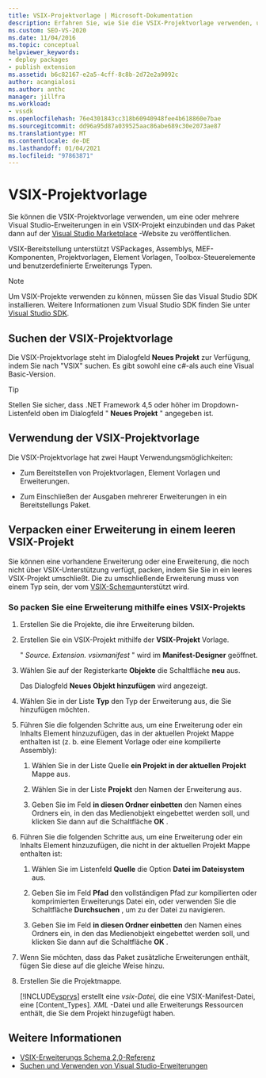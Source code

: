 ```yaml
---
title: VSIX-Projektvorlage | Microsoft-Dokumentation
description: Erfahren Sie, wie Sie die VSIX-Projektvorlage verwenden, um Visual Studio-Erweiterungen in ein VSIX-Projekt einzubinden, und veröffentlichen Sie das Paket dann auf dem Visual Studio Marketplace.
ms.custom: SEO-VS-2020
ms.date: 11/04/2016
ms.topic: conceptual
helpviewer_keywords:
- deploy packages
- publish extension
ms.assetid: b6c82167-e2a5-4cff-8c8b-2d72e2a9092c
author: acangialosi
ms.author: anthc
manager: jillfra
ms.workload:
- vssdk
ms.openlocfilehash: 76e4301843cc318b60940948fee4b618860e7bae
ms.sourcegitcommit: dd96a95d87a039525aac86abe689c30e2073ae87
ms.translationtype: MT
ms.contentlocale: de-DE
ms.lasthandoff: 01/04/2021
ms.locfileid: "97863871"
---
```

# <a name="vsix-project-template"></a>VSIX-Projektvorlage

Sie können die VSIX-Projektvorlage verwenden, um eine oder mehrere Visual Studio-Erweiterungen in ein VSIX-Projekt einzubinden und das Paket dann auf der [Visual Studio Marketplace](https://marketplace.visualstudio.com/) -Website zu veröffentlichen.

 VSIX-Bereitstellung unterstützt VSPackages, Assemblys, MEF-Komponenten, Projektvorlagen, Element Vorlagen, Toolbox-Steuerelemente und benutzerdefinierte Erweiterungs Typen.

> [!NOTE]
> Um VSIX-Projekte verwenden zu können, müssen Sie das Visual Studio SDK installieren. Weitere Informationen zum Visual Studio SDK finden Sie unter [Visual Studio SDK](../extensibility/visual-studio-sdk.md).

## <a name="where-to-find-the-vsix-project-template"></a>Suchen der VSIX-Projektvorlage

Die VSIX-Projektvorlage steht im Dialogfeld **Neues Projekt** zur Verfügung, indem Sie nach "VSIX" suchen.  Es gibt sowohl eine c#-als auch eine Visual Basic-Version.

> [!TIP]
> Stellen Sie sicher, dass .NET Framework 4,5 oder höher im Dropdown-Listenfeld oben im Dialogfeld " **Neues Projekt** " angegeben ist.

## <a name="uses-of-the-vsix-project-template"></a>Verwendung der VSIX-Projektvorlage

Die VSIX-Projektvorlage hat zwei Haupt Verwendungsmöglichkeiten:

- Zum Bereitstellen von Projektvorlagen, Element Vorlagen und Erweiterungen.

- Zum Einschließen der Ausgaben mehrerer Erweiterungen in ein Bereitstellungs Paket.

## <a name="packaging-an-extension-in-an-empty-vsix-project"></a>Verpacken einer Erweiterung in einem leeren VSIX-Projekt

Sie können eine vorhandene Erweiterung oder eine Erweiterung, die noch nicht über VSIX-Unterstützung verfügt, packen, indem Sie Sie in ein leeres VSIX-Projekt umschließt. Die zu umschließende Erweiterung muss von einem Typ sein, der vom [VSIX-Schema](../extensibility/vsix-extension-schema-2-0-reference.md)unterstützt wird.

### <a name="to-package-an-extension-by-using-a-vsix-project"></a>So packen Sie eine Erweiterung mithilfe eines VSIX-Projekts

1. Erstellen Sie die Projekte, die ihre Erweiterung bilden.

2. Erstellen Sie ein VSIX-Projekt mithilfe der **VSIX-Projekt** Vorlage.

    " *Source. Extension. vsixmanifest* " wird im **Manifest-Designer** geöffnet.

3. Wählen Sie auf der Registerkarte **Objekte** die Schaltfläche **neu** aus.

    Das Dialogfeld **Neues Objekt hinzufügen** wird angezeigt.

4. Wählen Sie in der Liste **Typ** den Typ der Erweiterung aus, die Sie hinzufügen möchten.

5. Führen Sie die folgenden Schritte aus, um eine Erweiterung oder ein Inhalts Element hinzuzufügen, das in der aktuellen Projekt Mappe enthalten ist (z. b. eine Element Vorlage oder eine kompilierte Assembly):

   1. Wählen Sie  in der Liste Quelle **ein Projekt in der aktuellen Projekt** Mappe aus.

   2. Wählen Sie in der Liste **Projekt** den Namen der Erweiterung aus.

   3. Geben Sie im Feld **in diesen Ordner einbetten** den Namen eines Ordners ein, in den das Medienobjekt eingebettet werden soll, und klicken Sie dann auf die Schaltfläche **OK** .

6. Führen Sie die folgenden Schritte aus, um eine Erweiterung oder ein Inhalts Element hinzuzufügen, die nicht in der aktuellen Projekt Mappe enthalten ist:

   1. Wählen Sie im Listenfeld **Quelle** die Option **Datei im Dateisystem** aus.

   2. Geben Sie im Feld **Pfad** den vollständigen Pfad zur kompilierten oder komprimierten Erweiterungs Datei ein, oder verwenden Sie die Schaltfläche **Durchsuchen** , um zu der Datei zu navigieren.

   3. Geben Sie im Feld **in diesen Ordner einbetten** den Namen eines Ordners ein, in den das Medienobjekt eingebettet werden soll, und klicken Sie dann auf die Schaltfläche **OK** .

7. Wenn Sie möchten, dass das Paket zusätzliche Erweiterungen enthält, fügen Sie diese auf die gleiche Weise hinzu.

8. Erstellen Sie die Projektmappe.

    [!INCLUDE[vsprvs](../code-quality/includes/vsprvs_md.md)] erstellt eine *vsix-Datei,* die eine VSIX-Manifest-Datei, eine [Content_Types]*. XML* -Datei und alle Erweiterungs Ressourcen enthält, die Sie dem Projekt hinzugefügt haben.

## <a name="see-also"></a>Weitere Informationen

- [VSIX-Erweiterungs Schema 2,0-Referenz](../extensibility/vsix-extension-schema-2-0-reference.md)
- [Suchen und Verwenden von Visual Studio-Erweiterungen](../ide/finding-and-using-visual-studio-extensions.md)

